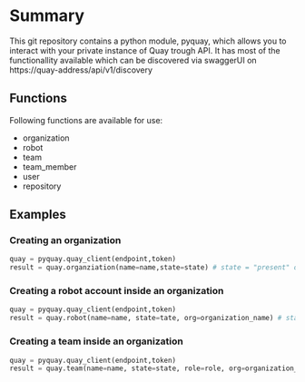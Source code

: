 # Summary
This git repository contains a python module, pyquay, which allows you to interact with your private instance of Quay trough API.
It has most of the functionallity available which can be discovered via swaggerUI on https://quay-address/api/v1/discovery

## Functions
Following functions are available for use:
- organization
- robot
- team
- team_member
- user
- repository

## Examples
### Creating an organization
```Python
quay = pyquay.quay_client(endpoint,token)
result = quay.organziation(name=name,state=state) # state = "present" or state = "absent"
```
### Creating a robot account inside an organization
```Python
quay = pyquay.quay_client(endpoint,token)
result = quay.robot(name=name, state=tate, org=organization_name) # state = "present" or state = "absent"
```

### Creating a team inside an organization
```Python
quay = pyquay.quay_client(endpoint,token)
result = quay.team(name=name, state=state, role=role, org=organization_name, description=description) # state = "present" or state = "absent" : role = "member"  or role = "creator" or role = "admin"
```


